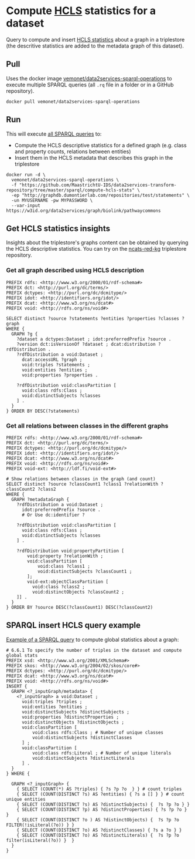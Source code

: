 # Compute [HCLS](https://www.w3.org/TR/hcls-dataset) statistics for a dataset

Query to compute and insert [HCLS statistics](https://www.w3.org/TR/hcls-dataset/#s6_6) about a graph in a triplestore (the descritive statistics are added to the metadata graph of this dataset).

## Pull

Uses the docker image [vemonet/data2services-sparql-operations](https://hub.docker.com/r/vemonet/data2services-sparql-operations) to execute multiple SPARQL queries (all `.rq` file in a folder or in a GitHub repository).

```shell
docker pull vemonet/data2services-sparql-operations
```

## Run

This will execute [all SPARQL queries](https://github.com/MaastrichtU-IDS/data2services-transform-repository/tree/master/sparql/compute-hcls-stats) to:

* Compute the HCLS descriptive statistics for a defined graph (e.g. class and property counts, relations between entities) 
* Insert them in the HCLS metadata that describes this graph in the triplestore

```shell
docker run -d \
  vemonet/data2services-sparql-operations \
  -f "https://github.com/MaastrichtU-IDS/data2services-transform-repository/tree/master/sparql/compute-hcls-stats" \
  -ep "http://graphdb.dumontierlab.com/repositories/test/statements" \
  -un MYUSERNAME -pw MYPASSWORD \
  --var-input https://w3id.org/data2services/graph/biolink/pathwaycommons
```



## Get HCLS statistics insights

Insights about the triplestore's graphs content can be obtained by querying the HCLS descriptive statistics. You can try on  the [ncats-red-kg](http://graphdb.dumontierlab.com/sparql) triplestore repository.

### Get all graph described using HCLS description 

```SPARQL
PREFIX rdfs: <http://www.w3.org/2000/01/rdf-schema#>
PREFIX dct: <http://purl.org/dc/terms/>
PREFIX dctypes: <http://purl.org/dc/dcmitype/>
PREFIX idot: <http://identifiers.org/idot/>
PREFIX dcat: <http://www.w3.org/ns/dcat#>
PREFIX void: <http://rdfs.org/ns/void#>

SELECT distinct ?source ?statements ?entities ?properties ?classes ?graph
WHERE {
  GRAPH ?g {
    ?dataset a dctypes:Dataset ; idot:preferredPrefix ?source .
    ?version dct:isVersionOf ?dataset ; dcat:distribution ?rdfDistribution .
    ?rdfDistribution a void:Dataset ; 
      dcat:accessURL ?graph ; 
      void:triples ?statements ;
      void:entities ?entities ;
      void:properties ?properties .

    ?rdfDistribution void:classPartition [
      void:class rdfs:Class ;
      void:distinctSubjects ?classes
    ] .
  } 
} ORDER BY DESC(?statements)
```

### Get all relations between classes in the different graphs

```SPARQL
PREFIX rdfs: <http://www.w3.org/2000/01/rdf-schema#>
PREFIX dct: <http://purl.org/dc/terms/>
PREFIX dctypes: <http://purl.org/dc/dcmitype/>
PREFIX idot: <http://identifiers.org/idot/>
PREFIX dcat: <http://www.w3.org/ns/dcat#>
PREFIX void: <http://rdfs.org/ns/void#>
PREFIX void-ext: <http://ldf.fi/void-ext#>

# Show relations between classes in the graph (and count)
SELECT distinct ?source ?classCount1 ?class1 ?relationWith ?classCount2 ?class2
WHERE {
  GRAPH ?metadataGraph {
    ?rdfDistribution a void:Dataset ;
      idot:preferredPrefix ?source .
      # Or Use dc:identifier ?

    ?rdfDistribution void:classPartition [
      void:class rdfs:Class ;
      void:distinctSubjects ?classes
    ] .

    ?rdfDistribution void:propertyPartition [
        void:property ?relationWith ;
        void:classPartition [
            void:class ?class1 ;
            void:distinctSubjects ?classCount1 ;
        ];
        void-ext:objectClassPartition [
          void:class ?class2 ;
          void:distinctObjects ?classCount2 ;
    ]] . 
  } 
} ORDER BY ?source DESC(?classCount1) DESC(?classCount2)
```



## SPARQL insert HCLS query example

[Example of a SPARQL query](https://github.com/MaastrichtU-IDS/data2services-insert/blob/master/compute-hcls-stats/1_1_global_stats_counts.rq) to compute global statistics about a graph:

```SPARQL
# 6.6.1 To specify the number of triples in the dataset and compute global stats
PREFIX xsd: <http://www.w3.org/2001/XMLSchema#>
PREFIX skos: <http://www.w3.org/2004/02/skos/core#>
PREFIX dctypes: <http://purl.org/dc/dcmitype/>
PREFIX dcat: <http://www.w3.org/ns/dcat#>
PREFIX void: <http://rdfs.org/ns/void#>
INSERT {
  GRAPH <?_inputGraph/metadata> {
    <?_inputGraph> a void:Dataset ;
      void:triples ?triples ;
      void:entities ?entities ;
      void:distinctSubjects ?distinctSubjects ;
      void:properties ?distinctProperties ;
      void:distinctObjects ?distinctObjects ;
      void:classPartition [
          void:class rdfs:Class ; # Number of unique classes
          void:distinctSubjects ?distinctClasses 
      ] ;
      void:classPartition [
          void:class rdfs:Literal ; # Number of unique literals
          void:distinctSubjects ?distinctLiterals 
      ] .
  }
} WHERE { 

  GRAPH <?_inputGraph> {
    { SELECT (COUNT(*) AS ?triples) { ?s ?p ?o  } } # count triples
    { SELECT (COUNT(DISTINCT ?s) AS ?entities) { ?s a [] } } # count unique entities
    { SELECT (COUNT(DISTINCT ?s) AS ?distinctSubjects) {  ?s ?p ?o } }
    { SELECT (COUNT(DISTINCT ?p) AS ?distinctProperties) { ?s ?p ?o } }
    { SELECT (COUNT(DISTINCT ?o ) AS ?distinctObjects) {  ?s ?p ?o  FILTER(!isLiteral(?o)) } }
    { SELECT (COUNT(DISTINCT ?o) AS ?distinctClasses) { ?s a ?o } }
    { SELECT (COUNT(DISTINCT ?o) AS ?distinctLiterals) {  ?s ?p ?o  filter(isLiteral(?o)) }  }
  }
}
```

